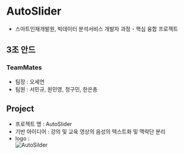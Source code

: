 # AutoSlider
- 스마트인재개발원, 빅데이터 분석서비스 개발자 과정 - 핵심 융합 프로젝트

## 3조 안드

### TeamMates
- 팀장 : 오세연
- 팀원 : 서민규, 원민영, 정구민, 한은총

## Project
- 프로젝트 명 : AutoSlider
- 기반 아이디어 : 강의 및 교육 영상의 음성의 텍스트화 및 맥락단 분리
- logo : <br>
![AutoSilder](https://user-images.githubusercontent.com/102719063/225289570-0a4aae52-a55b-4877-8907-fad34d383159.png)


